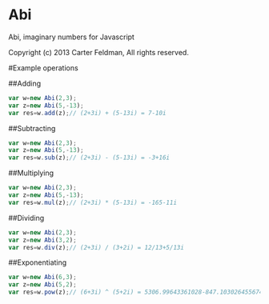 Abi
===

Abi, imaginary numbers for Javascript

Copyright (c) 2013 Carter Feldman, All rights reserved.

#Example operations

##Adding
```javascript
var w=new Abi(2,3);
var z=new Abi(5,-13);
var res=w.add(z);// (2+3i) + (5-13i) = 7-10i
```

##Subtracting
```javascript
var w=new Abi(2,3);
var z=new Abi(5,-13);
var res=w.sub(z);// (2+3i) - (5-13i) = -3+16i
```

##Multiplying
```javascript
var w=new Abi(2,3);
var z=new Abi(5,-13);
var res=w.mul(z);// (2+3i) * (5-13i) = -165-11i
```

##Dividing
```javascript
var w=new Abi(2,3);
var z=new Abi(3,2);
var res=w.div(z);// (2+3i) / (3+2i) = 12/13+5/13i
```

##Exponentiating
```javascript
var w=new Abi(6,3);
var z=new Abi(5,2);
var res=w.pow(z);// (6+3i) ^ (5+2i) = 5306.99643361028-847.1030264556741i
```

